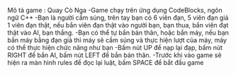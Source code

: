 Mô tả game : Quay Cò Nga
-Game chạy trên ứng dụng CodeBlocks, ngôn ngữ C++
-Bạn là người cầm súng, trên tay bạn có 6 viên đạn, 5 viên đạn giả  1 viên đạn thật, nếu bắn viên đạn thật vào người bạn, bạn thua, bắn viên đạt thật vào AI, bạn thắng.
-Bạn có thể tự bắn bản thân, hoặc bắn máy, nếu bạn bắn máy bằng đạn giả thì máy sẽ cầm súng và thực hiện lượt của máy, máy có thể thực hiện chức năng như bạn
-Bấm nút UP để nạp lại đạp, bấm nút RIGHT để bắn AI, bấm nút LEFT để bắn bản thân.
-Trước khi vào game sẽ hiện ra màn hình rules để đọc lại luật, bấm SPACE để bắt đầu game
